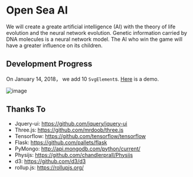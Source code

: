 # Open Sea AI

We will create a greate artificial intelligence (AI) with the theory of life evolution and the neural network evolution. Genetic information carried by DNA molecules is a neural network model. The AI who win the game will have a greater influence on its children.

## Development Progress

On January 14, 2018， we add 10 `SvgElement`s. [Here](https://github.com/tengge1/OpenSeaAI/blob/master/Playground/test/SvgTest.html) is a demo.

![image](https://github.com/tengge1/OpenSeaAI/blob/master/Image/SvgDemo.png)

## Thanks To

* Jquery-ui: https://github.com/jquery/jquery-ui
* Three.js: https://github.com/mrdoob/three.js
* Tensorflow: https://github.com/tensorflow/tensorflow
* Flask: https://github.com/pallets/flask
* PyMongo: http://api.mongodb.com/python/current/
* Physijs: https://github.com/chandlerprall/Physijs
* d3: https://github.com/d3/d3
* rollup.js: https://rollupjs.org/
